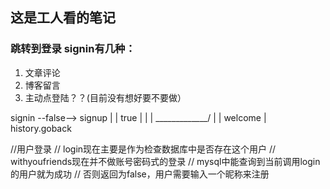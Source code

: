 ## 这是工人看的笔记

### 跳转到登录 signin有几种：

1. 文章评论
2. 博客留言
3. 主动点登陆？？(目前没有想好要不要做）

signin --false--> signup
    |               |
  true              |
    |               |
     \_____________/
            |
            | welcome
            |
     history.goback

//用户登录
// login现在主要是作为检查数据库中是否存在这个用户
// withyoufriends现在并不做账号密码式的登录
// mysql中能查询到当前调用login的用户就为成功
// 否则返回为false，用户需要输入一个昵称来注册